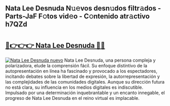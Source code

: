 ## Nata Lee Desnuda N𝚞𝚎vos desn𝚞dos filtr𝚊dos - Parts-JaF F𝚘tos vid𝚎o - C𝚘ntenido atr𝚊ctivo h7QZd

# <h2><a href="http://mb7kd5.tromn.icu/?c=Nata+Lee+Desnuda">🔗👉👉👉 Nata Lee Desnuda 🔗🔗</a></h2>

[![Nata Lee Desnuda nuevo](https://i.imgur.com/pEAQMta.gif)](http://mb7kd5.tromn.icu/?c=Nata+Lee+Desnuda)
Nata Lee Desnuda, una persona compleja y polarizadora, elude la comprensión fácil. Su enfoque distintivo de la autopresentación en línea ha fascinado y provocado a los espectadores, incitando debates sobre la libertad de expresión, la autorrepresentación y las complejidades de las comunidades digitales. Aunque su dirección futura no está clara, su influencia en los medios digitales es indiscutible. Impulsado por una determinación inquebrantable y un encanto innegable, el progreso de Nata Lee Desnuda en el reino virtual es implacable.
